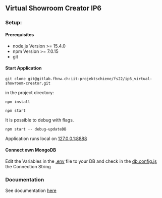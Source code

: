 ## Virtual Showroom Creator IP6

### Setup:

#### Prerequisites
- node.js Version >= 15.4.0
- npm Version >= 7.0.15
- git

#### Start Application
``` shell
git clone git@gitlab.fhnw.ch:iit-projektschiene/fs22/ip6_virtual-showroom-creator.git
```
in the project directory:
``` shell
npm install

npm start
```

It is possible to debug with flags.
``` shell
npm start -- debug-updateDB
```
Application runs local on [127.0.0.1:8888](http://127.0.0.1:8888)


#### Connect own MongoDB

Edit the Variables in the [.env](.env) file to your DB and check in the [db.config.js](db.config.js) the Connection String

### Documentation

See documentation [here](documents/Readme.md) 